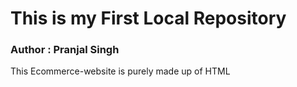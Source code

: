 # This is my First Local Repository
<h3>Author : Pranjal Singh</h3>

<p>This Ecommerce-website is purely made up of HTML</p>
